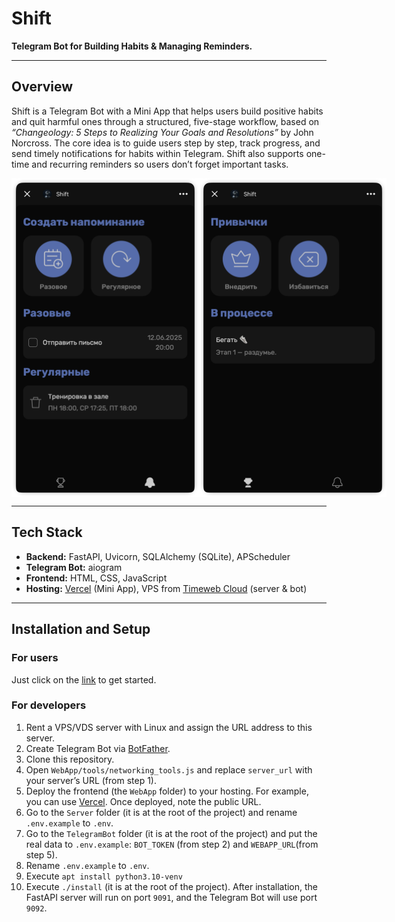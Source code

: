 # Shift

**Telegram Bot for Building Habits & Managing Reminders.**

---

## Overview

Shift is a Telegram Bot with a Mini App that helps users build positive habits and quit harmful ones through a
structured, five-stage workflow, based on _“Changeology: 5 Steps to Realizing Your Goals and Resolutions”_ by John
Norcross. The
core idea is to guide users step by step, track progress, and send timely
notifications for habits within Telegram. Shift also supports one-time and recurring reminders so users don’t forget
important tasks.

<div style="display: flex; justify-content: space-between; align-items: center;">
  <img src="Screenshots/Habits.png" alt="Habits" width="300" />
  <img src="Screenshots/Reminders.png" alt="Reminders" width="300" />
</div>

---

## Tech Stack

- **Backend:** FastAPI, Uvicorn, SQLAlchemy (SQLite), APScheduler
- **Telegram Bot:** aiogram
- **Frontend:** HTML, CSS, JavaScript
- **Hosting:** [Vercel](https://vercel.com) (Mini App), VPS from [Timeweb Cloud](https://timeweb.cloud) (server & bot)

---

## Installation and Setup

### For users

Just click on the [link](https://t.me/your_shift_bot) to get started.

### For developers

1. Rent a VPS/VDS server with Linux and assign the URL address to this server.
2. Create Telegram Bot via [BotFather](https://t.me/BotFather).
3. Clone this repository.
4. Open `WebApp/tools/networking_tools.js` and replace `server_url` with your server’s URL (from step 1).
5. Deploy the frontend (the `WebApp` folder) to your hosting. For example, you can use [Vercel](https://vercel.com).
   Once deployed, note the public URL.
6. Go to the `Server` folder (it is at the root of the project) and rename `.env.example` to `.env`.
7. Go to the `TelegramBot` folder (it is at the root of the project) and put the real data
   to `.env.example`: `BOT_TOKEN` (from step 2) and `WEBAPP_URL`(from step 5).
8. Rename `.env.example` to `.env`.
9. Execute `apt install python3.10-venv`
10. Execute `./install` (it is at the root of the project). After installation, the FastAPI server will run on port `9091`, and the Telegram Bot will use port `9092`.